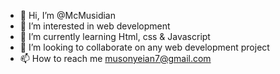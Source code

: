 - 👋 Hi, I’m @McMusidian
- 👀 I’m interested in web development 
- 🌱 I’m currently learning Html, css & Javascript
- 💞️ I’m looking to collaborate on any web development project
- 📫 How to reach me musonyeian7@gmail.com 

<!---
McMusidian/McMusidian is a ✨ special ✨ repository because its `README.md` (this file) appears on your GitHub profile.
You can click the Preview link to take a look at your changes.
--->
